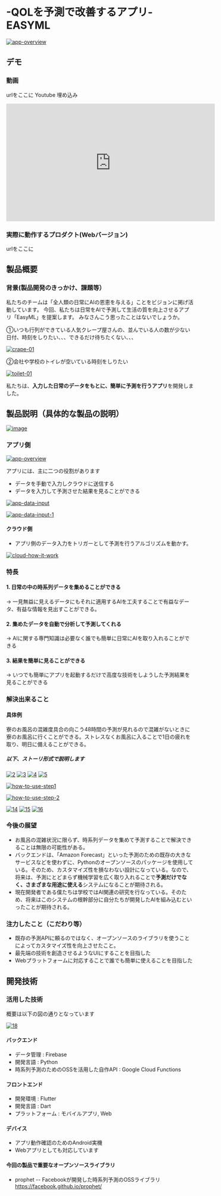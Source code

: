 # -QOLを予測で改善するアプリ- EASYML

<!-- <a href="https://ibb.co/f2Krcm8"><img src="https://i.ibb.co/2yLcbX8/README-top.png" alt="README-top" border="0"></a> -->

<a href="https://ibb.co/W2g3F5K"><img src="https://i.ibb.co/S3Rx0yv/app-overview.png" alt="app-overview" border="0"></a>
## デモ
### 動画
urlをここに Youtube 埋め込み
<iframe width="560" height="315" src="https://www.youtube.com/embed/Gq6q32CLxqI" title="YouTube video player" frameborder="0" allow="accelerometer; autoplay; clipboard-write; encrypted-media; gyroscope; picture-in-picture" allowfullscreen></iframe>

### 実際に動作するプロダクト(Webバージョン)
urlをここに


## 製品概要
### 背景(製品開発のきっかけ、課題等）
私たちのチームは「全人類の日常にAIの恩恵を与える」ことをビジョンに掲げ活動しています。
今回、私たちは日常をAIで予測して生活の質を向上させるアプリ「EasyML」を提案します。
みなさんこう思ったことはないでしょうか。

①いつも行列ができている人気クレープ屋さんの、並んでいる人の数が少ない日付、時刻をしりたい、、、できるだけ待ちたくない、、、

<a href="https://ibb.co/gzmn4dC"><img src="https://i.ibb.co/FgmPHXt/crape-01.png" alt="crape-01" border="0"></a>

②会社や学校のトイレが空いている時刻をしりたい

<a href="https://ibb.co/TPTGCF1"><img src="https://i.ibb.co/bN3Vf8F/toilet-01.png" alt="toilet-01" border="0"></a>


私たちは、**入力した日常のデータをもとに、簡単に予測を行うアプリ**を開発しました。


<!-- 僕は現在、現役の大学四年生で学校の寮に住んでいます。寮では自身の部屋には浴槽がありません。お風呂に入るには寮の大浴場に行かなければなりません。
しかし、僕の学校の寮生はたくさんいます。そのせいなのか、僕が行くときにはよく混んでいて、浴場の椅子が全部使われていてすぐには座れずに待たなければならないといったことをよく経験してきました。早くお風呂に入りたいのに待たされてしまうのはとても辛いものでした。 -->
<!-- この製品はそんな課題を、「**寮のお風呂の混雑度のデータを集めて、予測すること**」で解決します。さらに、この課題に限らず、「**日常の中の小さな規模の時系列データを集めて予測して日々の小さな悩みを解決しQOLを向上させよう**」ということでこの製品が生まれました。 -->


## 製品説明（具体的な製品の説明）

<a href="https://ibb.co/W6LXSZq"><img src="https://i.ibb.co/pxSTCcG/image.png" alt="image" border="0"></a>


<!-- <a href="https://ibb.co/6RtCB5M"><img src="https://i.ibb.co/7Jpm4Ff/image.png" alt="image" border="0"></a> -->

### アプリ側
<a href="https://ibb.co/W2g3F5K"><img src="https://i.ibb.co/S3Rx0yv/app-overview.png" alt="app-overview" border="0"></a>

アプリには、主に二つの役割があります
* データを手動で入力しクラウドに送信する
* データを入力して予測させた結果を見ることができる

<a href="https://ibb.co/gwwPmZw"><img src="https://i.ibb.co/sQQ6b9Q/app-data-input.png" alt="app-data-input" border="0"></a>

<a href="https://ibb.co/9rBv3cK"><img src="https://i.ibb.co/G5GJ3nY/app-data-input-1.png" alt="app-data-input-1" border="0"></a>



<!-- <a href="https://ibb.co/nm2KXV9"><img src="https://i.ibb.co/r0PXBLY/13-Pro-1.png" alt="13-Pro-1" border="0"></a> -->

#### クラウド側
* アプリ側のデータ入力をトリガーとして予測を行うアルゴリズムを動かす。

<a href="https://ibb.co/b7m6DtV"><img src="https://i.ibb.co/Ws5HjCX/cloud-how-it-work.png" alt="cloud-how-it-work" border="0"></a>




### 特長
#### 1. 日常の中の時系列データを集めることができる
-> 一見無益に見えるデータにもそれに適用するAIを工夫することで有益なデータ、有益な情報を見出すことができる。

#### 2. 集めたデータを自動で分析して予測してくれる
-> AIに関する専門知識は必要なく誰でも簡単に日常にAIを取り入れることができる

#### 3. 結果を簡単に見ることができる
-> いつでも簡単にアプリを起動するだけで高度な技術をしようした予測結果を見ることができる


### 解決出来ること
#### 具体例

寮のお風呂の混雑度具合の向こう48時間の予測が見れるので混雑がないときに寮のお風呂に行くことができる。ストレスなくお風呂に入ることで1日の疲れを取り、明日に備えることができる。

##### 以下、ストーリ形式で説明します

<a href="https://ibb.co/z8FPWrB"><img src="https://i.ibb.co/WD0BN6M/2.png" alt="2" border="0"></a>
<a href="https://ibb.co/8sxtThs"><img src="https://i.ibb.co/GpMNBhp/3.png" alt="3" border="0"></a>
<a href="https://ibb.co/bXBthYg"><img src="https://i.ibb.co/dD2Z9X0/4.png" alt="4" border="0"></a>
<a href="https://ibb.co/31KtY8w"><img src="https://i.ibb.co/G7mg31X/5.png" alt="5" border="0"></a>

<a href="https://ibb.co/ZNnSQhP"><img src="https://i.ibb.co/QX2kW6R/how-to-use-step1.png" alt="how-to-use-step1" border="0"></a>

<a href="https://ibb.co/vxbH56v"><img src="https://i.ibb.co/WWQ694p/how-to-use-step-2.png" alt="how-to-use-step-2" border="0"></a>


<a href="https://ibb.co/yS1VbPL"><img src="https://i.ibb.co/L5Wv2R4/14.png" alt="14" border="0"></a>
<a href="https://ibb.co/252qbgv"><img src="https://i.ibb.co/9GXnMsb/15.png" alt="15" border="0"></a>
<a href="https://ibb.co/R3sV50B"><img src="https://i.ibb.co/GW8bh2t/16.png" alt="16" border="0"></a>


### 今後の展望
* お風呂の混雑状況に限らず、時系列データを集めて予測することで解決できることは無限の可能性がある。
* バックエンドは、「Amazon Forecast」といった予測のための既存の大きなサービスなどを使わずに、Pythonのオープンソースのパッケージを使用している。そのため、カスタマイズ性を損なわない設計になっている。なので、将来は、予測にとどまらず機械学習を広く取り入れることで**予測だけでなく、さまざまな用途に使える**システムになることが期待される。
* 現在開発者である僕たちは学校ではAI関連の研究を行なっている。そのため、将来はこのシステムの根幹部分に自分たちが開発したAIを組み込むといったことが期待される。

### 注力したこと（こだわり等）
* 既存の予測APIに頼るのではなく、オープンソースのライブラリを使うことによってカスタマイズ性を向上させたこと。
* 最先端の技術を創造させるようなUIにすることを目指した
* Webプラットフォームに対応することで誰でも簡単に使えることを目指した

## 開発技術
### 活用した技術
概要は以下の図の通りとなっています

<a href="https://ibb.co/WVJ0ybr"><img src="https://i.ibb.co/phFQztH/18.png" alt="18" border="0"></a>

#### バックエンド
* データ管理 : Firebase
* 開発言語 : Python
* 時系列予測のためのOSSを活用した自作API : Google Cloud Functions

#### フロントエンド
* 開発環境 : Flutter
* 開発言語 : Dart
* プラットフォーム : モバイルアプリ, Web

#### デバイス
* アプリ動作確認のためのAndroid実機
* Webアプリとしても対応しています

#### 今回の製品で重要なオープンソースライブラリ
* prophet -- Facebookが開発した時系列予測のOSSライブラリ
https://facebook.github.io/prophet/